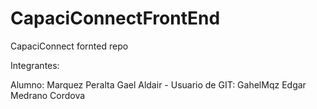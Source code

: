 # CapaciConnectFrontEnd
CapaciConnect fornted repo

Integrantes:

Alumno: Marquez Peralta Gael Aldair - Usuario de GIT: GahelMqz
Edgar Medrano Cordova 